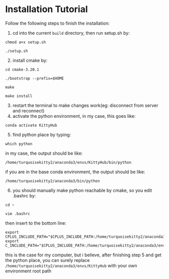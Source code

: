 # Installation Tutorial
Follow the following steps to finish the installation:
1. cd into the current `build` directory, then run setup.sh by:
```
chmod a+x setup.sh
```
```
./setup.sh
```
2. install cmake by:
```
cd cmake-3.20.1
```
```
./bootstrap --prefix=$HOME
```
```
make
```
```
make install
```
3. restart the terminal to make changes work(eg: disconnect from server and reconnect)
4. activate the python environment, in my case, this goes like:
```
conda activate KittyHub
```
5. find python place by typing:
```
which python
```
in my case, the output should be like:
```
/home/turquoisekitty2/anaconda3/envs/KittyHub/bin/python
```
if you are in the base conda environment, the output should be like:
```
/home/turquoisekitty2/anaconda3/bin/python
```
6. you should manually make python reachable by cmake, so you edit .bashrc by:
```
cd ~
```
```
vim .bashrc
```
then insert to the bottom line:
```
export CPLUS_INCLUDE_PATH="$CPLUS_INCLUDE_PATH:/home/turquoisekitty2/anaconda3/envs/KittyHub/include/python3.7"
export C_INCLUDE_PATH="$CPLUS_INCLUDE_PATH:/home/turquoisekitty2/anaconda3/envs/KittyHub/include/python3.7"
```
this is the case for my computer, but i believe, after finishing step 5 and get the python place, you can surely replace `/home/turquoisekitty2/anaconda3/envs/KittyHub` with your own environment root path
